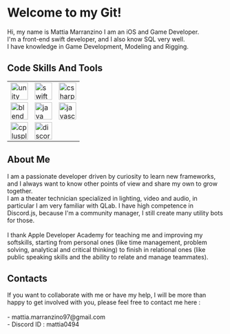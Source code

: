 <h1 align="left">Welcome to my Git!</h1>


<p align="left">Hi, my name is Mattia Marranzino I am an iOS and Game Developer.<br>
I'm a front-end swift developer, and I also know SQL very well. <br> I have knowledge in Game Development, Modeling and Rigging.


<h2 align="left">Code Skills And Tools </h2>
<table>
  <tr>
    <td><img src="https://cdn.jsdelivr.net/gh/devicons/devicon/icons/unity/unity-original.svg" height="40" alt="unity logo"/></td>
    <td><img src="https://cdn.jsdelivr.net/gh/devicons/devicon/icons/swift/swift-original.svg" height="40" alt="swift logo"/></td>
    <td><img src="https://cdn.jsdelivr.net/gh/devicons/devicon/icons/csharp/csharp-original.svg" height="40" alt="csharp logo"/></td>
  </tr>
  <tr>
    <td><img src="https://cdn.jsdelivr.net/gh/devicons/devicon/icons/blender/blender-original.svg" height="40" alt="blender logo"/></td>
    <td><img src="https://cdn.jsdelivr.net/gh/devicons/devicon/icons/java/java-original.svg" height="40" alt="java logo"/></td>
    <td><img src="https://cdn.jsdelivr.net/gh/devicons/devicon/icons/javascript/javascript-original.svg" height="40" alt="javascript logo"/></td>
  </tr>
  <tr>
    <td><img src="https://cdn.jsdelivr.net/gh/devicons/devicon/icons/cplusplus/cplusplus-original.svg" height="40" alt="cplusplus logo"/></td>
    <td><img src="https://cdn.jsdelivr.net/gh/devicons/devicon/icons/discordjs/discordjs-original.svg" height="40" alt="discordjs logo"/></td>
    <td></td>
  </tr>
</table>





<h2 align="left">About Me </h2>
I am a passionate developer driven by curiosity to learn new frameworks, and I always want to know other points of view and share my own to grow together.<br> 
I am a theater technician specialized in lighting, video and audio, in particular I am very familiar with QLab.
I have high competence in Discord.js, because I'm a community manager, I still create many utility bots for those.
<br> 
<br>
I thank Apple Developer Academy for teaching me and improving my softskills, starting from personal ones (like time management, problem solving, analytical and critical thinking) to finish in relational ones (like public speaking skills and the ability to relate and manage teammates).

<h2 align="left">Contacts</h2>
If you want to collaborate with me or have my help, I will be more than happy to get involved with you, please feel free to contact me here : <br>
<br>
- mattia.marranzino97@gmail.com <br>
- Discord ID : mattia0494 

